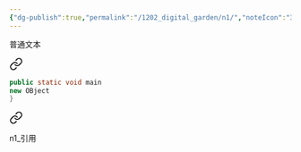 ```yaml
---
{"dg-publish":true,"permalink":"/1202_digital_garden/n1/","noteIcon":"3","created":"2024-02-24T13:53:00.696+08:00","updated":"2024-02-24T13:55:04.116+08:00"}
---
```




普通文本


<div class="transclusion internal-embed is-loaded"><a class="markdown-embed-link" href="/1202-digital-garden/n1/#16w1u2" aria-label="Open link"><svg xmlns="http://www.w3.org/2000/svg" width="24" height="24" viewBox="0 0 24 24" fill="none" stroke="currentColor" stroke-width="2" stroke-linecap="round" stroke-linejoin="round" class="svg-icon lucide-link"><path d="M10 13a5 5 0 0 0 7.54.54l3-3a5 5 0 0 0-7.07-7.07l-1.72 1.71"></path><path d="M14 11a5 5 0 0 0-7.54-.54l-3 3a5 5 0 0 0 7.07 7.07l1.71-1.71"></path></svg></a><div class="markdown-embed">



```java title="n1 code" {2}
public static void main
new OBject
}
```

</div></div>




<div class="transclusion internal-embed is-loaded"><a class="markdown-embed-link" href="/1202-digital-garden/n1/#d3cfkm" aria-label="Open link"><svg xmlns="http://www.w3.org/2000/svg" width="24" height="24" viewBox="0 0 24 24" fill="none" stroke="currentColor" stroke-width="2" stroke-linecap="round" stroke-linejoin="round" class="svg-icon lucide-link"><path d="M10 13a5 5 0 0 0 7.54.54l3-3a5 5 0 0 0-7.07-7.07l-1.72 1.71"></path><path d="M14 11a5 5 0 0 0-7.54-.54l-3 3a5 5 0 0 0 7.07 7.07l1.71-1.71"></path></svg></a><div class="markdown-embed">



n1_引用 

</div></div>
